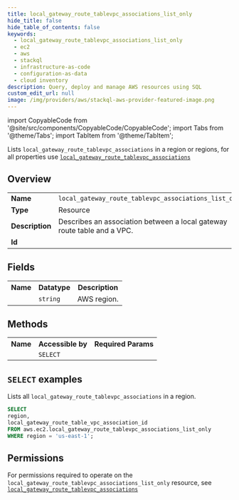 ```yaml
---
title: local_gateway_route_tablevpc_associations_list_only
hide_title: false
hide_table_of_contents: false
keywords:
  - local_gateway_route_tablevpc_associations_list_only
  - ec2
  - aws
  - stackql
  - infrastructure-as-code
  - configuration-as-data
  - cloud inventory
description: Query, deploy and manage AWS resources using SQL
custom_edit_url: null
image: /img/providers/aws/stackql-aws-provider-featured-image.png
---
```


import CopyableCode from '@site/src/components/CopyableCode/CopyableCode';
import Tabs from '@theme/Tabs';
import TabItem from '@theme/TabItem';

Lists <code>local_gateway_route_tablevpc_associations</code> in a region or regions, for all properties use <a href="/providers/aws/serviceName/local_gateway_route_tablevpc_associations/"><code>local_gateway_route_tablevpc_associations</code></a>

## Overview
<table><tbody>
<tr><td><b>Name</b></td><td><code>local_gateway_route_tablevpc_associations_list_only</code></td></tr>
<tr><td><b>Type</b></td><td>Resource</td></tr>
<tr><td><b>Description</b></td><td>Describes an association between a local gateway route table and a VPC.</td></tr>
<tr><td><b>Id</b></td><td><CopyableCode code="aws.ec2.local_gateway_route_tablevpc_associations_list_only" /></td></tr>
</tbody></table>

## Fields
<table><tbody><tr><th>Name</th><th>Datatype</th><th>Description</th></tr><tr><td><CopyableCode code="region" /></td><td><code>string</code></td><td>AWS region.</td></tr>
</tbody></table>

## Methods

<table><tbody>
  <tr>
    <th>Name</th>
    <th>Accessible by</th>
    <th>Required Params</th>
  </tr>
  <tr>
    <td><CopyableCode code="list_resources" /></td>
    <td><code>SELECT</code></td>
    <td><CopyableCode code="region" /></td>
  </tr>
</tbody></table>

## `SELECT` examples
Lists all <code>local_gateway_route_tablevpc_associations</code> in a region.
```sql
SELECT
region,
local_gateway_route_table_vpc_association_id
FROM aws.ec2.local_gateway_route_tablevpc_associations_list_only
WHERE region = 'us-east-1';
```


## Permissions

For permissions required to operate on the <code>local_gateway_route_tablevpc_associations_list_only</code> resource, see <a href="/providers/aws/ec2/local_gateway_route_tablevpc_associations/#permissions"><code>local_gateway_route_tablevpc_associations</code></a>

